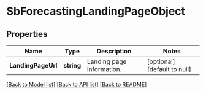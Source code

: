 # SbForecastingLandingPageObject

## Properties
Name | Type | Description | Notes
------------ | ------------- | ------------- | -------------
**LandingPageUrl** | **string** | Landing page information. | [optional] [default to null]

[[Back to Model list]](../README.md#documentation-for-models) [[Back to API list]](../README.md#documentation-for-api-endpoints) [[Back to README]](../README.md)

